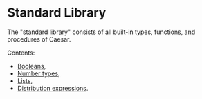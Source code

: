 # Standard Library

The "standard library" consists of all built-in types, functions, and procedures of Caesar.

Contents:

 * [Booleans](./booleans.md),
 * [Number types](./numbers.md),
 * [Lists](./lists.md),
 * [Distribution expressions](./distributions.md).
